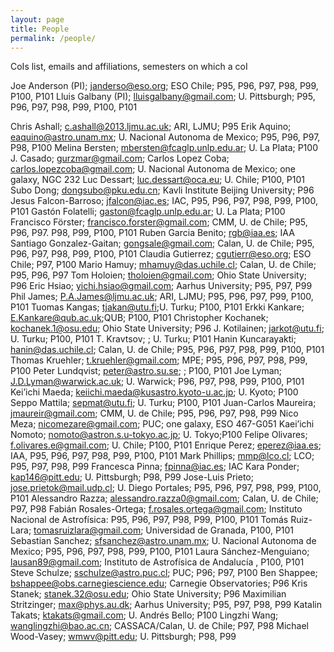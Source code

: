 ```yaml
---
layout: page
title: People
permalink: /people/
---
```



CoIs list, emails and affiliations, semesters on which a coI

Joe Anderson (PI); janderso@eso.org; ESO Chile; P95, P96, P97, P98, P99, P100, P101
Lluis Galbany (PI); lluisgalbany@gmail.com; U. Pittsburgh; P95, P96, P97, P98, P99, P100, P101

Chris Ashall;  c.ashall@2013.ljmu.ac.uk‎; ARI, LJMU; P95
Erik Aquino; eaquino@astro.unam.mx; U. Nacional Autonoma de Mexico; P95, P96, P97, P98, P100
Melina Bersten; mbersten@fcaglp.unlp.edu.ar; U. La Plata; P100
J. Casado; gurzmar@gmail.com; 
Carlos Lopez Coba; carlos.lopezcoba@gmail.com; U. Nacional Autonoma de Mexico; one galaxy, NGC 232
Luc Dessart; luc.dessart@oca.eu; U. Chile; P100, P101
Subo Dong; dongsubo@pku.edu.cn; Kavli Institute Beijing University; P96
Jesus Falcon-Barroso; jfalcon@iac.es; IAC, P95, P96, P97, P98, P99, P100, P101
Gastón Folatelli; gaston@fcaglp.unlp.edu.ar; U. La Plata; P100
Francisco Förster; francisco.forster@gmail.com; CMM, U. de Chile; P95, P96, P97. P98, P99, P100, P101
Ruben Garcia Benito; rgb@iaa.es; IAA
Santiago Gonzalez-Gaitan; gongsale@gmail.com; Calan, U. de Chile; P95, P96, P97, P98, P99, P100, P101
Claudia Gutierrez; cgutierr@eso.org; ESO Chile; P97, P100
Mario Hamuy; mhamuy@das.uchile.cl; Calan, U. de Chile; P95, P96, P97
Tom Holoien; tholoien@gmail.com; Ohio State University; P96
Eric Hsiao; yichi.hsiao@gmail.com; Aarhus University; P95, P97, P99
Phil James; P.A.James@ljmu.ac.uk; ARI, LJMU; P95, P96, P97, P99, P100, P101
Tuomas Kangas; tjakan@utu.fi;U. Turku; P100, P101
Erkki Kankare; E.Kankare@qub.ac.uk;QUB; P100, P101
Christopher Kochanek; kochanek.1@osu.edu; Ohio State University; P96
J. Kotilainen; jarkot@utu.fi; U. Turku; P100, P101
T. Kravtsov; ; U. Turku; P101
Hanin Kuncarayakti; hanin@das.uchile.cl; Calan, U. de Chile; P95, P96, P97, P98, P99, P100, P101
Thomas Kruehler; t.kruehler@gmail.com; MPE; P95, P96, P97, P98, P99, P100
Peter Lundqvist; peter@astro.su.se; ; P100, P101
Joe Lyman; J.D.Lyman@warwick.ac.uk; U. Warwick; P96, P97, P98, P99, P100, P101
Kei’ichi Maeda; keiichi.maeda@kusastro.kyoto-u.ac.jp; U. Kyoto; P100
Seppo Mattila; sepmat@utu.fi; U. Turku; P100, P101
Juan-Carlos Maureira; jmaureir@gmail.com; CMM, U. de Chile; P95, P96, P97, P98, P99
Nico Meza; nicomezare@gmail.com; PUC; one galaxy, ESO 467-G051
Kaei’ichi Nomoto; nomoto@astron.s.u-tokyo.ac.jp; U. Tokyo;P100
Felipe Olivares; f.olivares.e@gmail.com; U. Chile; P100, P101
Enrique Perez; eperez@iaa.es; IAA, P95, P96, P97, P98, P99, P100, P101
Mark Phillips; mmp@lco.cl; LCO; P95, P97, P98, P99
Francesca Pinna; fpinna@iac.es; IAC
Kara Ponder; kap146@pitt.edu; U. Pittsburgh; P98, P99
Jose-Luis Prieto; jose.prietok@mail.udp.cl; U. Diego Portales; P95, P96, P97, P98, P99, P100, P101
Alessandro Razza; alessandro.razza0@gmail.com; Calan, U. de Chile; P97, P98
Fabián Rosales-Ortega; f.rosales.ortega@gmail.com; Instituto Nacional de Astrofísica: P95, P96, P97, P98, P99, P100, P101
Tomás Ruiz-Lara; ‎tomasruizlara@gmail.com; Universidad de Granada, P100, P101
Sebastian Sanchez; sfsanchez@astro.unam.mx‎; U. Nacional Autonoma de Mexico; P95, P96, P97, P98, P99, P100, P101
Laura Sánchez-Menguiano; lausan89@gmail.com; Instituto de Astrofísica de Andalucía ‎, P100, P101
Steve Schulze; sschulze@astro.puc.cl; PUC; P96; P97, P100
Ben Shappee; bshappee@obs.carnegiescience.edu; Carnegie Observatories; P96
Kris Stanek; stanek.32@osu.edu; Ohio State University; P96
Maximilian Stritzinger; max@phys.au.dk; Aarhus University; P95, P97, P98, P99
Katalin Takats; ktakats@gmail.com; U. Andrés Bello; P100
Lingzhi Wang; wanglingzhi@bao.ac.cn; CASSACA/Calan, U. de Chile; P97, P98
Michael Wood-Vasey; wmwv@pitt.edu; U. Pittsburgh; P98, P99
